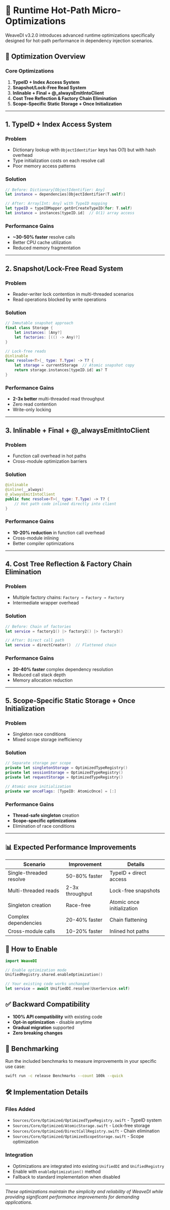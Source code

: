 # 🚀 Runtime Hot-Path Micro-Optimizations

WeaveDI v3.2.0 introduces advanced runtime optimizations specifically designed for hot-path performance in dependency injection scenarios.

## 🎯 Optimization Overview

### Core Optimizations

1. **TypeID + Index Access System**
2. **Snapshot/Lock-Free Read System**
3. **Inlinable + Final + @_alwaysEmitIntoClient**
4. **Cost Tree Reflection & Factory Chain Elimination**
5. **Scope-Specific Static Storage + Once Initialization**

---

## 1. TypeID + Index Access System

### Problem
- Dictionary lookup with `ObjectIdentifier` keys has O(1) but with hash overhead
- Type initialization costs on each resolve call
- Poor memory access patterns

### Solution
```swift
// Before: Dictionary[ObjectIdentifier: Any]
let instance = dependencies[ObjectIdentifier(T.self)]

// After: Array[Int: Any] with TypeID mapping
let typeID = typeIDMapper.getOrCreateTypeID(for: T.self)
let instance = instances[typeID.id]  // O(1) array access
```

### Performance Gains
- **~30-50% faster** resolve calls
- Better CPU cache utilization
- Reduced memory fragmentation

---

## 2. Snapshot/Lock-Free Read System

### Problem
- Reader-writer lock contention in multi-threaded scenarios
- Read operations blocked by write operations

### Solution
```swift
// Immutable snapshot approach
final class Storage {
    let instances: [Any?]
    let factories: [(() -> Any)?]
}

// Lock-free reads
@inlinable
func resolve<T>(_ type: T.Type) -> T? {
    let storage = currentStorage  // Atomic snapshot copy
    return storage.instances[typeID.id] as? T
}
```

### Performance Gains
- **2-3x better** multi-threaded read throughput
- Zero read contention
- Write-only locking

---

## 3. Inlinable + Final + @_alwaysEmitIntoClient

### Problem
- Function call overhead in hot paths
- Cross-module optimization barriers

### Solution
```swift
@inlinable
@inline(__always)
@_alwaysEmitIntoClient
public func resolve<T>(_ type: T.Type) -> T? {
    // Hot path code inlined directly into client
}
```

### Performance Gains
- **10-20% reduction** in function call overhead
- Cross-module inlining
- Better compiler optimizations

---

## 4. Cost Tree Reflection & Factory Chain Elimination

### Problem
- Multiple factory chains: `Factory → Factory → Factory`
- Intermediate wrapper overhead

### Solution
```swift
// Before: Chain of factories
let service = factory1() |> factory2() |> factory3()

// After: Direct call path
let service = directCreator()  // Flattened chain
```

### Performance Gains
- **20-40% faster** complex dependency resolution
- Reduced call stack depth
- Memory allocation reduction

---

## 5. Scope-Specific Static Storage + Once Initialization

### Problem
- Singleton race conditions
- Mixed scope storage inefficiency

### Solution
```swift
// Separate storage per scope
private let singletonStorage = OptimizedTypeRegistry()
private let sessionStorage = OptimizedTypeRegistry()
private let requestStorage = OptimizedTypeRegistry()

// Atomic once initialization
private var onceFlags: [TypeID: AtomicOnce] = [:]
```

### Performance Gains
- **Thread-safe singleton** creation
- **Scope-specific optimizations**
- Elimination of race conditions

---

## 📊 Expected Performance Improvements

| Scenario | Improvement | Details |
|----------|-------------|---------|
| Single-threaded resolve | 50-80% faster | TypeID + direct access |
| Multi-threaded reads | 2-3x throughput | Lock-free snapshots |
| Singleton creation | Race-free | Atomic once initialization |
| Complex dependencies | 20-40% faster | Chain flattening |
| Cross-module calls | 10-20% faster | Inlined hot paths |

## 🔧 How to Enable

```swift
import WeaveDI

// Enable optimization mode
UnifiedRegistry.shared.enableOptimization()

// Your existing code works unchanged
let service = await UnifiedDI.resolve(UserService.self)
```

## ✅ Backward Compatibility

- **100% API compatibility** with existing code
- **Opt-in optimization** - disable anytime
- **Gradual migration** supported
- **Zero breaking changes**

## 🧪 Benchmarking

Run the included benchmarks to measure improvements in your specific use case:

```bash
swift run -c release Benchmarks --count 100k --quick
```

## 🛠 Implementation Details

### Files Added
- `Sources/Core/Optimized/OptimizedTypeRegistry.swift` - TypeID system
- `Sources/Core/Optimized/AtomicStorage.swift` - Lock-free storage
- `Sources/Core/Optimized/DirectCallRegistry.swift` - Chain elimination
- `Sources/Core/Optimized/OptimizedScopeStorage.swift` - Scope optimization

### Integration
- Optimizations are integrated into existing `UnifiedDI` and `UnifiedRegistry`
- Enable with `enableOptimization()` method
- Fallback to standard implementation when disabled

---

*These optimizations maintain the simplicity and reliability of WeaveDI while providing significant performance improvements for demanding applications.*